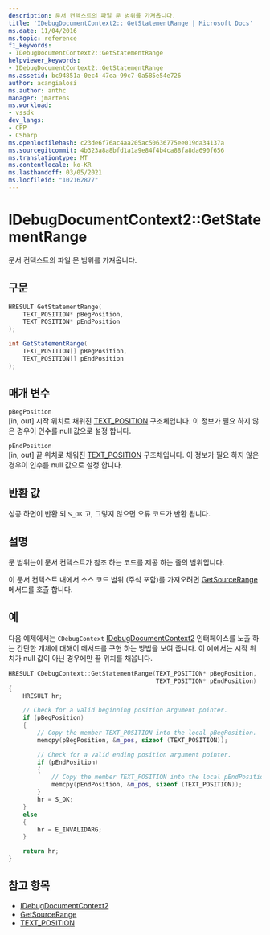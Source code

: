 ```yaml
---
description: 문서 컨텍스트의 파일 문 범위를 가져옵니다.
title: 'IDebugDocumentContext2:: GetStatementRange | Microsoft Docs'
ms.date: 11/04/2016
ms.topic: reference
f1_keywords:
- IDebugDocumentContext2::GetStatementRange
helpviewer_keywords:
- IDebugDocumentContext2::GetStatementRange
ms.assetid: bc94851a-0ec4-47ea-99c7-0a585e54e726
author: acangialosi
ms.author: anthc
manager: jmartens
ms.workload:
- vssdk
dev_langs:
- CPP
- CSharp
ms.openlocfilehash: c23de6f76ac4aa205ac50636775ee019da34137a
ms.sourcegitcommit: 4b323a8a8bfd1a1a9e84f4b4ca88fa8da690f656
ms.translationtype: MT
ms.contentlocale: ko-KR
ms.lasthandoff: 03/05/2021
ms.locfileid: "102162877"
---
```

# <a name="idebugdocumentcontext2getstatementrange"></a>IDebugDocumentContext2::GetStatementRange
문서 컨텍스트의 파일 문 범위를 가져옵니다.

## <a name="syntax"></a>구문

```cpp
HRESULT GetStatementRange(
    TEXT_POSITION* pBegPosition,
    TEXT_POSITION* pEndPosition
);
```

```csharp
int GetStatementRange(
    TEXT_POSITION[] pBegPosition,
    TEXT_POSITION[] pEndPosition
);
```

## <a name="parameters"></a>매개 변수
`pBegPosition`\
[in, out] 시작 위치로 채워진 [TEXT_POSITION](../../../extensibility/debugger/reference/text-position.md) 구조체입니다. 이 정보가 필요 하지 않은 경우이 인수를 null 값으로 설정 합니다.

`pEndPosition`\
[in, out] 끝 위치로 채워진 [TEXT_POSITION](../../../extensibility/debugger/reference/text-position.md) 구조체입니다. 이 정보가 필요 하지 않은 경우이 인수를 null 값으로 설정 합니다.

## <a name="return-value"></a>반환 값
성공 하면이 반환 되 `S_OK` 고, 그렇지 않으면 오류 코드가 반환 됩니다.

## <a name="remarks"></a>설명
문 범위는이 문서 컨텍스트가 참조 하는 코드를 제공 하는 줄의 범위입니다.

이 문서 컨텍스트 내에서 소스 코드 범위 (주석 포함)를 가져오려면 [GetSourceRange](../../../extensibility/debugger/reference/idebugdocumentcontext2-getsourcerange.md) 메서드를 호출 합니다.

## <a name="example"></a>예
다음 예제에서는 `CDebugContext` [IDebugDocumentContext2](../../../extensibility/debugger/reference/idebugdocumentcontext2.md) 인터페이스를 노출 하는 간단한 개체에 대해이 메서드를 구현 하는 방법을 보여 줍니다. 이 예에서는 시작 위치가 null 값이 아닌 경우에만 끝 위치를 채웁니다.

```cpp
HRESULT CDebugContext::GetStatementRange(TEXT_POSITION* pBegPosition,
                                         TEXT_POSITION* pEndPosition)
{
    HRESULT hr;

    // Check for a valid beginning position argument pointer.
    if (pBegPosition)
    {
        // Copy the member TEXT_POSITION into the local pBegPosition.
        memcpy(pBegPosition, &m_pos, sizeof (TEXT_POSITION));

        // Check for a valid ending position argument pointer.
        if (pEndPosition)
        {
            // Copy the member TEXT_POSITION into the local pEndPosition.
            memcpy(pEndPosition, &m_pos, sizeof (TEXT_POSITION));
        }
        hr = S_OK;
    }
    else
    {
        hr = E_INVALIDARG;
    }

    return hr;
}
```

## <a name="see-also"></a>참고 항목
- [IDebugDocumentContext2](../../../extensibility/debugger/reference/idebugdocumentcontext2.md)
- [GetSourceRange](../../../extensibility/debugger/reference/idebugdocumentcontext2-getsourcerange.md)
- [TEXT_POSITION](../../../extensibility/debugger/reference/text-position.md)
